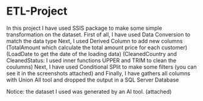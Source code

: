 # ETL-Project
In this project I have used SSIS package to make some simple transformation on the dataset.
First of all, I have used Data Conversion to match the data type
Next, I used Derived Column to add new columns (TotalAmount which calculate the total amount price for each customer)
(LoadDate to get the date of the loading data)
(CleanedCountry and CleanedStatus: I used inner functions UPPER and TRIM to clean the coulumns)
Next, I have used Conditional SPlit to make some filters (you can see it in the screenshots attached)
and Finally, I have gathers all columns with Union All tool and dropped the output in a SQL Server Database

Notice: the dataset I used was generated by an AI tool. (attached)
